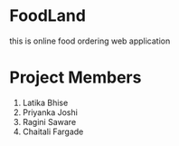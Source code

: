 # FoodLand
this is online food ordering web application 
<h1>Project Members</h1>
<ol>
  <li>Latika Bhise</li>
  <li>Priyanka Joshi</li>
 <li> Ragini Saware</li>
  <li>Chaitali Fargade</li>
</ol>
